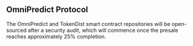 ## OmniPredict Protocol

The OmniPredict and TokenDist smart contract repositories will be open-sourced after a security audit, which will commence once the presale reaches approximately 25% completion.
